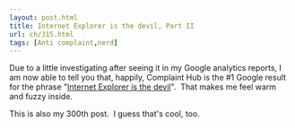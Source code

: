 ```yaml
---
layout: post.html
title: Internet Explorer is the devil, Part II
url: ch/315.html
tags: [Anti complaint,nerd]
---
```

Due to a little investigating after seeing it in my Google analytics reports, I am now able to tell you that, happily, Complaint Hub is the #1 Google result for the phrase "[Internet Explorer is the devil](http://www.google.com/search?q=internet+explorer+is+the+devil)".  That makes me feel warm and fuzzy inside.

This is also my 300th post.  I guess that's cool, too.
